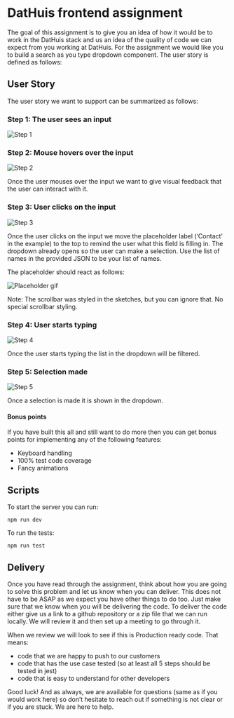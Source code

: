 # DatHuis frontend assignment
The goal of this assignment is to give you an idea of how it would be to work in the DatHuis stack and us an idea of the quality of code we can expect from you working at DatHuis. For the assignment we would like you to build a search as you type dropdown component. The user story is defined as follows:

## User Story
The user story we want to support can be summarized as follows:

### Step 1: The user sees an input
![Step 1](https://user-images.githubusercontent.com/23367061/71768244-b9b94680-2f14-11ea-8e06-e9b81165f544.png)

### Step 2: Mouse hovers over the input
![Step 2](https://user-images.githubusercontent.com/23367061/71768523-043bc280-2f17-11ea-9e26-b28e5633ff3a.png)

Once the user mouses over the input we want to give visual feedback that the user can interact with it.

### Step 3: User clicks on the input
![Step 3](https://user-images.githubusercontent.com/23367061/71768592-afe51280-2f17-11ea-9071-0008d0e0e9d4.png)

Once the user clicks on the input we move the placeholder label (‘Contact’ in the example) to the top to remind the user what this field is filling in. The dropdown already opens so the user can make a selection. Use the list of names in the provided JSON to be your list of names.

The placeholder should react as follows:

![Placeholder gif](https://user-images.githubusercontent.com/23367061/71768642-339eff00-2f18-11ea-85f2-2a8ac2dfb8c0.gif)

Note: The scrollbar was styled in the sketches, but you can ignore that. No special scrollbar styling.

### Step 4: User starts typing
![Step 4](https://user-images.githubusercontent.com/23367061/71768597-bb383e00-2f17-11ea-83bf-4344fd81cd4e.png)

Once the user starts typing the list in the dropdown will be filtered.

### Step 5: Selection made
![Step 5](https://user-images.githubusercontent.com/23367061/71768605-c68b6980-2f17-11ea-89d1-75c64ea82ea3.png)

Once a selection is made it is shown in the dropdown.

#### Bonus points
If you have built this all and still want to do more then you can get bonus points for implementing any of the following features:
* Keyboard handling
* 100% test code coverage
* Fancy animations

## Scripts
To start the server you can run:

```npm run dev```

To run the tests:

```npm run test```

## Delivery
Once you have read through the assignment, think about how you are going to solve this problem and let us know when you can deliver. This does not have to be ASAP as we expect you have other things to do too. Just make sure that we know when you will be delivering the code. To deliver the code either give us a link to a github repository or a zip file that we can run locally. We will review it and then set up a meeting to go through it.

When we review we will look to see if this is Production ready code. That means:
* code that we are happy to push to our customers
* code that has the use case tested (so at least all 5 steps should be tested in jest)
* code that is easy to understand for other developers


Good luck! And as always, we are available for questions (same as if you would work here) so don’t hesitate to reach out if something is not clear or if you are stuck. We are here to help.
